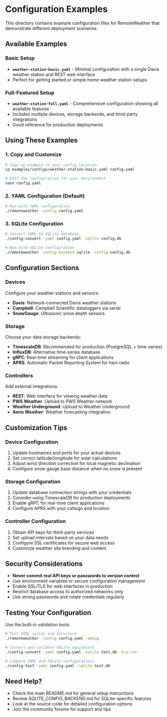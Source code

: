 # Configuration Examples

This directory contains example configuration files for RemoteWeather that demonstrate different deployment scenarios.

## Available Examples

### Basic Setup
- **`weather-station-basic.yaml`** - Minimal configuration with a single Davis weather station and REST web interface
- Perfect for getting started or simple home weather station setups

### Full-Featured Setup  
- **`weather-station-full.yaml`** - Comprehensive configuration showing all available features
- Includes multiple devices, storage backends, and third-party integrations
- Good reference for production deployments

## Using These Examples

### 1. Copy and Customize
```bash
# Copy an example to your config location
cp examples/configs/weather-station-basic.yaml config.yaml

# Edit the configuration for your environment
nano config.yaml
```

### 2. YAML Configuration (Default)
```bash
# Run with YAML configuration
./remoteweather -config config.yaml
```

### 3. SQLite Configuration
```bash
# Convert YAML to SQLite database
./config-convert -yaml config.yaml -sqlite config.db

# Run with SQLite configuration
./remoteweather -config-backend sqlite -config config.db
```

## Configuration Sections

### Devices
Configure your weather stations and sensors:
- **Davis**: Network-connected Davis weather stations
- **Campbell**: Campbell Scientific dataloggers via serial
- **SnowGauge**: Ultrasonic snow depth sensors

### Storage
Choose your data storage backends:
- **TimescaleDB**: Recommended for production (PostgreSQL + time-series)
- **InfluxDB**: Alternative time-series database
- **gRPC**: Real-time streaming for client applications
- **APRS**: Automatic Packet Reporting System for ham radio

### Controllers
Add external integrations:
- **REST**: Web interface for viewing weather data
- **PWS Weather**: Upload to PWS Weather network
- **Weather Underground**: Upload to Weather Underground
- **Aeris Weather**: Weather forecasting integration

## Customization Tips

### Device Configuration
1. Update hostnames and ports for your actual devices
2. Set correct latitude/longitude for solar calculations
3. Adjust wind direction correction for local magnetic declination
4. Configure snow gauge base distance when no snow is present

### Storage Configuration
1. Update database connection strings with your credentials
2. Consider using TimescaleDB for production deployments
3. Enable gRPC for real-time client applications
4. Configure APRS with your callsign and location

### Controller Configuration
1. Obtain API keys for third-party services
2. Set upload intervals based on your data needs
3. Configure SSL certificates for secure web access
4. Customize weather site branding and content

## Security Considerations

- **Never commit real API keys or passwords to version control**
- Use environment variables or secure configuration management
- Enable SSL/TLS for web interfaces in production
- Restrict database access to authorized networks only
- Use strong passwords and rotate credentials regularly

## Testing Your Configuration

Use the built-in validation tools:

```bash
# Test YAML syntax and structure
./remoteweather -config config.yaml -debug

# Convert and validate SQLite equivalent
./config-convert -yaml config.yaml -sqlite test.db -dry-run

# Compare YAML and SQLite configurations
./config-test -yaml config.yaml -sqlite test.db
```

## Need Help?

- Check the main README.md for general setup instructions
- Review SQLITE_CONFIG_BACKEND.md for SQLite-specific features
- Look at the source code for detailed configuration options
- Join the community forums for support and tips 